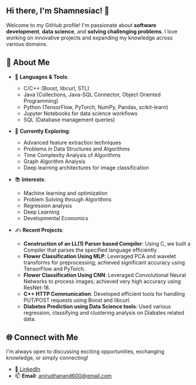 ## Hi there, I'm Shamnesiac! 👋  

Welcome to my GitHub profile! I'm passionate about **software development**, **data science**, and **solving challenging problems**. I love working on innovative projects and expanding my knowledge across various domains.  

## 🚀 About Me  
- 🔧 **Languages & Tools**:  
  - C/C++ (Boost, libcurl, STL)
  - Java (Collections, Java-SQL Connector, Object Oriented Programming)
  - Python (TensorFlow, PyTorch, NumPy, Pandas, scikit-learn)  
  - Jupyter Notebooks for data science workflows
  - SQL (Database management queries)

- 🌱 **Currently Exploring**:  
  - Advanced feature extraction techniques
  - Problems in Data Structures and Algorithms
  - Time Complexity Analysis of Algorithms
  - Graph Algorithm Analysis
  - Deep learning architectures for image classification  

- 📚 **Interests**:
  - Machine learning and optimization
  - Problem Solving through Algorithms
  - Regression analysis
  - Deep Learning
  - Developmental Economics

- ✍️ **Recent Projects**:
  - **Construction of an LL(1) Parser based Compiler**: Using C, we built a Compiler that parses the specified language efficiently.
  - **Flower Classification Using MLP**: Leveraged PCA and wavelet transforms for preprocessing; achieved significant accuracy using TensorFlow and PyTorch.
  - **Flower Classification Using CNN**: Leveraged Convolutional Neural Networks to process images; achieved very high accuracy using ResNet-18.
  - **C++ HTTP Communication**: Developed efficient tools for handling PUT/POST requests using Boost and libcurl.
  - **Diabetes Prediction using Data Science tools**: Used various regression, classifying and clustering analysis on Diabates related data.

## 🌐 Connect with Me  
I'm always open to discussing exciting opportunities, exchanging knowledge, or simply connecting!  
- 💼 [LinkedIn](https://www.linkedin.com/in/anand-anirudh/)  
- 📫 **Email**: [anirudhanand600@gmail.com](mailto:anirudhanand600@gmail.com)  
